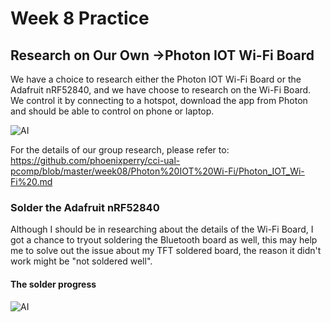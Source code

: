 # Week 8 Practice

## Research on Our Own ->Photon IOT  Wi-Fi Board

We have a choice to research either the Photon IOT  Wi-Fi Board or the Adafruit nRF52840, and we have choose to research on the Wi-Fi Board. We control it by connecting to a hotspot, download the app from Photon and should be able to control on phone or laptop. 

![AI](img)

For the details of our group research, please refer to: https://github.com/phoenixperry/cci-ual-pcomp/blob/master/week08/Photon%20IOT%20Wi-Fi/Photon_IOT_Wi-Fi%20.md

### Solder the Adafruit nRF52840 

Although I should be in researching about the details of the Wi-Fi Board, I got a chance to tryout soldering the Bluetooth board as well, this may help me to solve out the issue about my TFT soldered board, the reason it didn't work might be "not soldered well".

#### The solder progress

![AI](img)